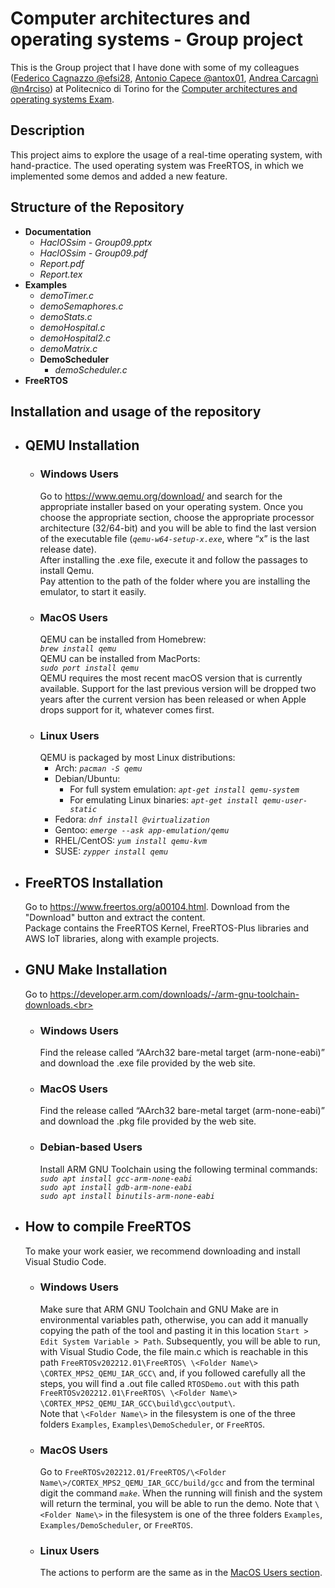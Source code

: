 # Computer architectures and operating systems - Group project

This is the Group project that I have done with some of my colleagues ([Federico Cagnazzo @efsi28](https://www.github.com/efsi28), [Antonio Capece @antox01](https://www.github.com/antox01), [Andrea Carcagnì @n4rciso](https://www.github.com/n4rciso)) at Politecnico di Torino for the [Computer architectures and operating systems Exam](https://didattica.polito.it/pls/portal30/gap.pkg_guide.viewGap?p_cod_ins=01GYKUV&p_a_acc=2024&p_header=S&p_lang=&multi=N).

## Description

This project aims to explore the usage of a real-time operating system, with hand-practice. The used operating system was FreeRTOS, in which we implemented some demos and added a new feature. 

## Structure of the Repository
- **Documentation**
  - _HaclOSsim - Group09.pptx_
  - _HaclOSsim - Group09.pdf_
  - _Report.pdf_
  - _Report.tex_
- **Examples**
  - _demoTimer.c_
  - _demoSemaphores.c_
  - _demoStats.c_
  - _demoHospital.c_
  - _demoHospital2.c_
  - _demoMatrix.c_
  - **DemoScheduler**
    - _demoScheduler.c_
- **FreeRTOS**
  
## Installation and usage of the repository
- ## QEMU Installation<br>
  - ### Windows Users<br>
    Go to https://www.qemu.org/download/ and search for the appropriate installer based on your operating system. Once you choose the appropriate section, choose the appropriate processor architecture (32/64-bit) and you will be able to find the last version of the executable file (_`qemu-w64-setup-x.exe`_, where “x” is the last release date).<br> After installing the .exe file, execute it and follow the passages to install Qemu.<br> Pay attention to the path of the folder where you are installing the emulator, to start it easily.
  - ### MacOS Users<br>
    QEMU can be installed from Homebrew:<br>
    _`brew install qemu`_<br>
    QEMU can be installed from MacPorts:<br>
    _`sudo port install qemu`_<br>
    QEMU requires the most recent macOS version that is currently available. Support for the last previous version will be dropped two years after the current version has been released or when Apple drops support for it, whatever comes first.
  - ### Linux Users<br>
    QEMU is packaged by most Linux distributions:
      - Arch: _`pacman -S qemu`_
      - Debian/Ubuntu: 
        - For full system emulation: _`apt-get install qemu-system`_<br>
        - For emulating Linux binaries: _`apt-get install qemu-user-static`_<br>
      - Fedora: _`dnf install @virtualization`_
      - Gentoo: _`emerge --ask app-emulation/qemu`_
      - RHEL/CentOS: _`yum install qemu-kvm`_
      - SUSE: _`zypper install qemu`_
- ## FreeRTOS Installation<br>
  Go to https://www.freertos.org/a00104.html. Download from the "Download" button and extract the content.<br>
  Package contains the FreeRTOS Kernel, FreeRTOS-Plus libraries and AWS IoT libraries, along with example projects.
- ## GNU Make Installation
  Go to https://developer.arm.com/downloads/-/arm-gnu-toolchain-downloads.<br>
  - ### Windows Users<br>
    Find the release called “AArch32 bare-metal target (arm-none-eabi)” and download the .exe file provided by the web site.
  - ### MacOS Users<br>
    Find the release called “AArch32 bare-metal target (arm-none-eabi)” and download the .pkg file provided by the web site.
  - ### Debian-based Users<br>
    Install ARM GNU Toolchain using the following terminal commands:<br>
    _`sudo apt install gcc-arm-none-eabi`_<br>
    _`sudo apt install gdb-arm-none-eabi`_<br>
    _`sudo apt install binutils-arm-none-eabi`_<br>
- ## How to compile FreeRTOS
  To make your work easier, we recommend downloading and install Visual Studio Code.
  - ### Windows Users
    Make sure that ARM GNU Toolchain and GNU Make are in environmental variables path, otherwise, you can add it manually copying the path of the tool and pasting it in this location `Start > Edit System Variable > Path`.
    Subsequently, you will be able to run, with Visual Studio Code, the file main.c which is reachable in this path `FreeRTOSv202212.01\FreeRTOS\ \<Folder Name\> \CORTEX_MPS2_QEMU_IAR_GCC\` and, if you followed carefully all the steps, you will find a .out file called `RTOSDemo.out` with this path `FreeRTOSv202212.01\FreeRTOS\ \<Folder Name\> \CORTEX_MPS2_QEMU_IAR_GCC\build\gcc\output\`.<br>
    Note that `\<Folder Name\>` in the filesystem is one of the three folders `Examples`, `Examples\DemoScheduler`, or `FreeRTOS`.
  - ### MacOS Users
    Go to `FreeRTOSv202212.01/FreeRTOS/\<Folder Name\>/CORTEX_MPS2_QEMU_IAR_GCC/build/gcc` and from the terminal digit the command _`make`_. When the running will finish and the system will return the terminal, you will be able to run the demo.
    Note that `\<Folder Name\>` in the filesystem is one of the three folders `Examples`, `Examples/DemoScheduler`, or `FreeRTOS`.
  - ### Linux Users
    The actions to perform are the same as in the [MacOS Users section](#macos-users-2).
